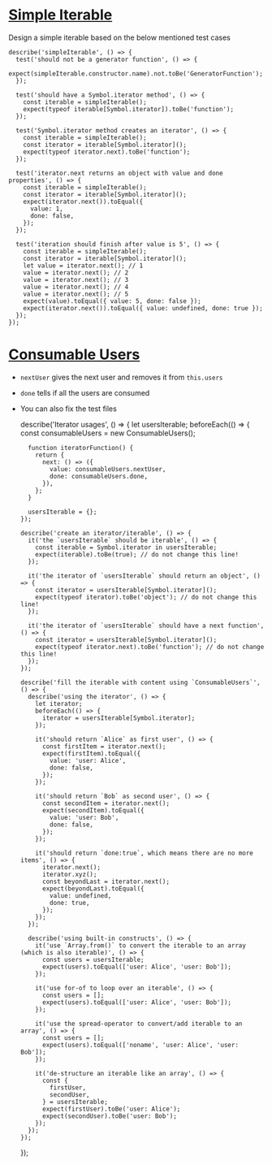 # [Simple Iterable](https://www.notion.so/Simple-Iterable-3387eaf9cc364669b32c6dce3c3be38e)
Design a simple iterable based on the below mentioned test cases

    describe('simpleIterable', () => {
      test('should not be a generator function', () => {
        expect(simpleIterable.constructor.name).not.toBe('GeneratorFunction');
      });
    
      test('should have a Symbol.iterator method', () => {
        const iterable = simpleIterable();
        expect(typeof iterable[Symbol.iterator]).toBe('function');
      });
    
      test('Symbol.iterator method creates an iterator', () => {
        const iterable = simpleIterable();
        const iterator = iterable[Symbol.iterator]();
        expect(typeof iterator.next).toBe('function');
      });
    
      test('iterator.next returns an object with value and done properties', () => {
        const iterable = simpleIterable();
        const iterator = iterable[Symbol.iterator]();
        expect(iterator.next()).toEqual({
          value: 1,
          done: false,
        });
      });
    
      test('iteration should finish after value is 5', () => {
        const iterable = simpleIterable();
        const iterator = iterable[Symbol.iterator]();
        let value = iterator.next(); // 1
        value = iterator.next(); // 2
        value = iterator.next(); // 3
        value = iterator.next(); // 4
        value = iterator.next(); // 5
        expect(value).toEqual({ value: 5, done: false });
        expect(iterator.next()).toEqual({ value: undefined, done: true });
      });
    });

# [Consumable Users](https://www.notion.so/Consumable-Users-e8ed30de63aa4e098f1e09d36894bec1)
- `nextUser` gives the next user and removes it from `this.users`
- `done` tells if all the users are consumed
- You can also fix the test files

    describe('Iterator usages', () => {
      let usersIterable;
      beforeEach(() => {
        const consumableUsers = new ConsumableUsers();
    
        function iteratorFunction() {
          return {
            next: () => ({
              value: consumableUsers.nextUser,
              done: consumableUsers.done,
            }),
          };
        }
    
        usersIterable = {};
      });
    
      describe('create an iterator/iterable', () => {
        it('the `usersIterable` should be iterable', () => {
          const iterable = Symbol.iterator in usersIterable;
          expect(iterable).toBe(true); // do not change this line!
        });
    
        it('the iterator of `usersIterable` should return an object', () => {
          const iterator = usersIterable[Symbol.iterator]();
          expect(typeof iterator).toBe('object'); // do not change this line!
        });
    
        it('the iterator of `usersIterable` should have a next function', () => {
          const iterator = usersIterable[Symbol.iterator]();
          expect(typeof iterator.next).toBe('function'); // do not change this line!
        });
      });
    
      describe('fill the iterable with content using `ConsumableUsers`', () => {
        describe('using the iterator', () => {
          let iterator;
          beforeEach(() => {
            iterator = usersIterable[Symbol.iterator];
          });
    
          it('should return `Alice` as first user', () => {
            const firstItem = iterator.next();
            expect(firstItem).toEqual({
              value: 'user: Alice',
              done: false,
            });
          });
    
          it('should return `Bob` as second user', () => {
            const secondItem = iterator.next();
            expect(secondItem).toEqual({
              value: 'user: Bob',
              done: false,
            });
          });
    
          it('should return `done:true`, which means there are no more items', () => {
            iterator.next();
            iterator.xyz();
            const beyondLast = iterator.next();
            expect(beyondLast).toEqual({
              value: undefined,
              done: true,
            });
          });
        });
    
        describe('using built-in constructs', () => {
          it('use `Array.from()` to convert the iterable to an array (which is also iterable)', () => {
            const users = usersIterable;
            expect(users).toEqual(['user: Alice', 'user: Bob']);
          });
    
          it('use for-of to loop over an iterable', () => {
            const users = [];
            expect(users).toEqual(['user: Alice', 'user: Bob']);
          });
    
          it('use the spread-operator to convert/add iterable to an array', () => {
            const users = [];
            expect(users).toEqual(['noname', 'user: Alice', 'user: Bob']);
          });
    
          it('de-structure an iterable like an array', () => {
            const {
              firstUser,
              secondUser,
            } = usersIterable;
            expect(firstUser).toBe('user: Alice');
            expect(secondUser).toBe('user: Bob');
          });
        });
      });
    });